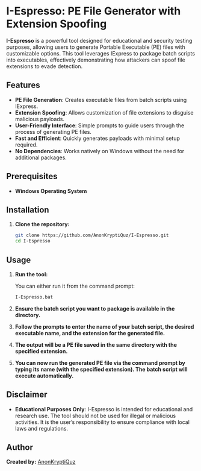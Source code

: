 # I-Espresso: PE File Generator with Extension Spoofing

**I-Espresso** is a powerful tool designed for educational and security testing purposes, allowing users to generate Portable Executable (PE) files with customizable options. This tool leverages IExpress to package batch scripts into executables, effectively demonstrating how attackers can spoof file extensions to evade detection. 

## **Features**

- **PE File Generation**: Creates executable files from batch scripts using IExpress.
- **Extension Spoofing**: Allows customization of file extensions to disguise malicious payloads.
- **User-Friendly Interface**: Simple prompts to guide users through the process of generating PE files.
- **Fast and Efficient**: Quickly generates payloads with minimal setup required.
- **No Dependencies**: Works natively on Windows without the need for additional packages.

## **Prerequisites**

- **Windows Operating System**

## **Installation**

1. **Clone the repository:**

   ```bash
   git clone https://github.com/AnonKryptiQuz/I-Espresso.git
   cd I-Espresso
   ```

## **Usage**

1. **Run the tool:**
   
   You can either run it from the command prompt:

   ```bash
   I-Espresso.bat
   ```
   
2. **Ensure the batch script you want to package is available in the directory.**
   
3. **Follow the prompts to enter the name of your batch script, the desired executable name, and the extension for the generated file.**

4. **The output will be a PE file saved in the same directory with the specified extension.**

5. **You can now run the generated PE file via the command prompt by typing its name (with the specified extension). The batch script will execute automatically.**

## **Disclaimer**

- **Educational Purposes Only**: I-Espresso is intended for educational and research use. The tool should not be used for illegal or malicious activities. It is the user’s responsibility to ensure compliance with local laws and regulations.

## **Author**

**Created by:** [AnonKryptiQuz](https://AnonKryptiQuz.github.io/)

